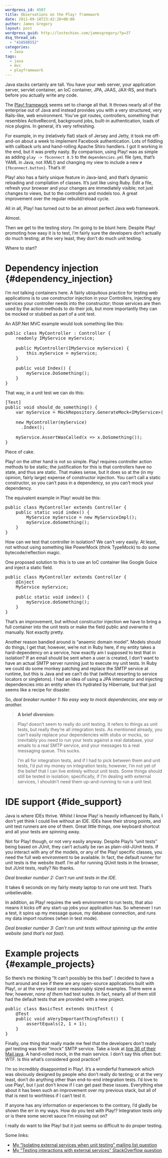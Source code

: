 ```yaml
---
wordpress_id: 4507
title: Observations on the Play! framework
date: 2011-09-18T23:42:28+00:00
author: James Gregory
layout: post
wordpress_guid: http://lostechies.com/jamesgregory/?p=37
dsq_thread_id:
  - "418588552"
categories:
  - Java
tags:
  - java
  - mvc
  - playframework
---
```

Java stacks certainly are tall. You have your web server, your application server, servlet container, an IoC container, JPA, JAAS, JAX-RS, and that&#8217;s before you actually write any code.

The [Play! framework](http://www.playframework.org/) seems set to change all that. It throws nearly all of the enterprise out of Java and instead provides you with a very structured, very Rails-like, web environment. You&#8217;ve got routes, controllers, something that resembles ActiveRecord, background jobs, built-in authentication, loads of nice plugins. In general, it&#8217;s very refreshing.

For example, in my (relatively flat) stack of Jersey and Jetty, it took me off-and-on about a week to implement Facebook authentication. Lots of fiddling with callback urls and hand-rolling Apache Shiro handlers. I got it working in the end, but it was pretty nasty. By comparison, using Play! was as simple as adding `play -> fbconnect 0.5` to the `dependencies.yml` file (yes, that&#8217;s YAML in Java, not XML!) and changing my view to include a new `#{fbconnect.button}`. That&#8217;s it!

Play! also has a fairly unique feature in Java-land, and that&#8217;s dynamic reloading and compilation of classes. It&#8217;s just like using Ruby. Edit a file, refresh your browser and your changes are immediately visible; not just changes to views, but to the controllers and models too. A great improvement over the regular rebuild/reload cycle.

All in all, Play! has turned out to be an almost perfect Java web framework.

Almost.

Then we get to the testing story. I&#8217;m going to be blunt here. Despite Play! promoting how easy it is to test, I&#8217;m fairly sure the developers don&#8217;t actually do much testing; at the very least, they don&#8217;t do much unit testing.

Where to start?

# Dependency injection {#dependency_injection}

I&#8217;m not talking containers here. A fairly ubiquitous practice for testing web applications is to use constructor injection in your Controllers, injecting any services your controller needs into the constructor; those services are then used by the action methods to do their job, but more importantly they can be mocked or stubbed as part of a unit test.

An ASP.Net MVC example would look something like this:

<pre class="brush:csharp">public class MyController : Controller {
    readonly IMyService myService;

    public MyController(IMyService myService) {
        this.myService = myService;
    }

    public void Index() {
        myService.DoSomething();
    }
}</pre>

That way, in a unit test we can do this:

<pre class="brush:csharp">[Test]
public void should_do_something() {
    var myService = MockRepository.GenerateMock&lt;IMyService&gt;();

    new MyController(myService)
      .Index();

    myService.AssertWasCalled(x =&gt; x.DoSomething());
}</pre>

Piece of cake.

Play! on the other hand is not so simple. Play! requires controller action methods to be static; the justification for this is that controllers have no state, and thus are static. That makes sense, but it does so at the (in my opinion, fairly large) expense of constructor injection. You can&#8217;t call a static constructor, so you can&#8217;t pass in a dependency, so you can&#8217;t mock your dependency.

The equivalent example in Play! would be this:

<pre class="brush:java">public class MyController extends Controller {
    public static void index() {
        MyService myService = new MyServiceImpl();
        myService.doSomething();
    }
}</pre>

How can we test that controller in isolation? We can&#8217;t very easily. At least, not without using something like PowerMock (think TypeMock) to do some bytecode/reflection magic.

One proposed solution to this is to use an IoC container like Google Guice and inject a static field.

<pre class="brush:java">public class MyController extends Controller {
    @Inject
    MyService myService;

    public static void index() {
        myService.doSomething();
    }
}</pre>

That&#8217;s an improvement, but without constructor injection we have to bring a full container into the unit tests or make the field public and overwrite it manually. Not exactly pretty.

Another reason bandied around is &#8220;anaemic domain model&#8221;. Models should do things, I get that; however, we&#8217;re not in Ruby here, if my entity takes a hard-dependency on a service, how exactly am I supposed to test that in isolation? If an email should be sent when a user is created, I don&#8217;t want to have an actual SMTP server running just to execute my unit tests. In Ruby we could do some monkey patching and replace the SMTP service at runtime, but this is Java and we can&#8217;t do that (without resorting to service locators or singletons). I had an idea of using a JPA interceptor and injecting dependencies into an entity when it&#8217;s hydrated by Hibernate, but that just seems like a recipe for disaster.

So, _deal breaker number 1: No easy way to mock dependencies, one way or another._

> **A brief diversion:**
  
> Play! doesn&#8217;t seem to really do unit testing. It refers to things as unit tests, but really they&#8217;re all integration tests. As mentioned already, you can&#8217;t easily replace your dependencies with stubs or mocks, so inevitably you need to run your tests against a real database, your emails to a real SMTP service, and your messages to a real messaging queue. This sucks.
> 
> I&#8217;m all for integration tests, and if I had to pick between them and unit tests, I&#8217;d put my money on integration tests; however, I&#8217;m not yet of the belief that I can live entirely without unit tests. Some things should still be tested in isolation; specifically, if I&#8217;m dealing with external services, I shouldn&#8217;t need them up-and-running to run a unit test.

# IDE support {#ide_support}

Java is where IDEs thrive. Whilst I know Play! is heavily influenced by Rails, I don&#8217;t yet think I could live without an IDE. IDEs have their strong points, and unit test runners are one of them. Great little things, one keyboard shortcut and all your tests are spinning away.

Not for Play! though, or not very easily anyway. Despite Play!s &#8220;unit tests&#8221; being based on JUnit, they can&#8217;t actually be ran as plain-old-JUnit tests. If you interact with any of the models, or any of the Play! specific classes, you need the full web environment to be available. In fact, the default runner for unit tests is the website itself. I&#8217;m all for running QUnit tests in the browser, but JUnit tests, really? No thanks.

_Deal breaker number 2: Can&#8217;t run unit tests in the IDE._

It takes 6 seconds on my fairly meaty laptop to run one unit test. That&#8217;s unbelievable.

In addition, as Play! requires the web environment to run tests, that also means it kicks off any start-up jobs your application has. So whenever I run a test, it spins up my message queue, my database connection, and runs my data import routines (when in test mode).

_Deal breaker number 3: Can&#8217;t run unit tests without spinning up the entire website (and that&#8217;s not fast)._

# Example projects {#example_projects}

So there&#8217;s me thinking &#8220;It can&#8217;t possibly be this bad&#8221;. I decided to have a hunt around and see if there are any open-source applications built with Play!, or at the very least some reasonably sized examples. There were a few; however, _none of them_ had test suites. In fact, nearly all of them still had the default tests that are provided with a new project.

<pre class="brush:java">public class BasicTest extends UnitTest {
    @Test
    public void aVeryImportantThingToTest() {
        assertEquals(2, 1 + 1);
    }
}</pre>

Finally, one thing that really made me feel that the developers don&#8217;t really _get_ testing was their &#8220;mock&#8221; SMTP service. Take a look at [line 36 of their Mail.java](https://github.com/playframework/play/blob/master/framework/src/play/libs/Mail.java#L36). A hand-rolled mock, in the main service. I don&#8217;t say this often but: WTF. Is this what&#8217;s considered good practice?

I&#8217;m so incredibly disappointed in Play!. It&#8217;s a wonderful framework which was obviously designed by people who don&#8217;t really do testing; or at the very least, don&#8217;t do anything other than end-to-end integration tests. I&#8217;d love to use Play!, but I just don&#8217;t know if I can get past these issues. Everything else about it has been such an improvement over my previous stack, but all of that is next to worthless if I can&#8217;t test it.

If anyone has any information or experiences to the contrary, I&#8217;d gladly be shown the err in my ways. How do you test with Play!? Integration tests only or is there some secret sauce I&#8217;m missing out on?

I really do want to like Play! but it just seems so difficult to do proper testing.

Some links:

  * [My &#8220;Isolating external services when unit testing&#8221; mailing list question](https://groups.google.com/d/topic/play-framework/OLrSb9Hq4vY/discussion)
  * [My &#8220;Testing interactions with external services&#8221; StackOverflow question](http://stackoverflow.com/questions/7462843/testing-interactions-with-external-services)